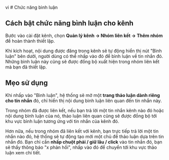 vi
          # Chức năng bình luận

## Cách bật chức năng bình luận cho kênh

Bước vào cài đặt kênh, chọn **Quản lý kênh → Nhóm liên kết → Thêm nhóm** để hoàn thành thiết lập.

Khi kích hoạt, nội dung được đăng trong kênh sẽ tự động hiển thị nút "Bình luận" bên dưới, người dùng có thể nhấp vào đó để bình luận về tin nhắn đó. Những bình luận này cũng sẽ được đồng bộ xuất hiện trong nhóm liên kết mà bạn đã thiết lập.

## Mẹo sử dụng

Khi nhấp vào "Bình luận", hệ thống sẽ mở một **trang thảo luận dành riêng cho tin nhắn** đó, chỉ hiển thị nội dung bình luận liên quan đến tin nhắn này.

Trong nhóm đã được liên kết, nếu bạn trả lời một tin nhắn kênh nào đó hoặc nội dung bình luận của nó, thảo luận liên quan cũng sẽ được đồng bộ tới khu vực bình luận tương ứng với tin nhắn của kênh đó.

Hơn nữa, nếu trong nhóm đã liên kết với kênh, bạn trực tiếp trả lời một tin nhắn nào đó, hệ thống sẽ tự động tạo mới một chủ đề thảo luận dựa trên tin nhắn đó. Bạn chỉ cần **nhấp chuột phải / giữ lâu / click** vào tin nhắn đó, bạn sẽ thấy thông báo "x phản hồi", nhấp vào đó để chuyển tới khu vực thảo luận xem chi tiết.